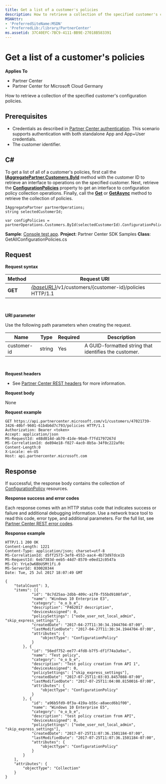 ```yaml
---
title: Get a list of a customer's policies
description: How to retrieve a collection of the specified customer's configuration policies.
MSHAttr:
- 'PreferredSiteName:MSDN'
- 'PreferredLib:/library/PartnerCenter'
ms.assetid: 37C40EFC-7BC9-4111-BB9E-27018B583391
---
```


# Get a list of a customer's policies


**Applies To**

-   Partner Center
-   Partner Center for Microsoft Cloud Germany

How to retrieve a collection of the specified customer's configuration policies.

## <span id="Prerequisites"></span><span id="prerequisites"></span><span id="PREREQUISITES"></span>Prerequisites


-   Credentials as described in [Partner Center authentication](partner-center-authentication.md). This scenario supports authentication with both standalone App and App+User credentials.
-   The customer identifier.

## <span id="C_"></span><span id="c_"></span>C#


To get a list of all of a customer's policies, first call the [**IAggregatePartner.Customers.ById**](pc_sdk_cust.icustomercollection_byid) method with the customer ID to retrieve an interface to operations on the specified customer. Next, retrieve the [**ConfigurationPolicies**](pc_sdk_cust.icustomer_configurationpolicies) property to get an interface to configuration policy collection operations. Finally, call the [**Get**](pc_sdk_devicesdeployment.iconfigurationpolicycollection_get) or [**GetAsync**](pc_sdk_devicesdeployment.iconfigurationpolicycollection_getasync) method to retrieve the collection of policies.

```
IAggregatePartner partnerOperations;
string selectedCustomerId;

var configPolicies = partnerOperations.Customers.ById(selectedCustomerId).ConfigurationPolicies.Get();
```

**Sample**: [Console test app](console-test-app.md). **Project**: Partner Center SDK Samples **Class**: GetAllConfigurationPolicies.cs

## <span id="Request"></span><span id="request"></span><span id="REQUEST"></span>Request


**Request syntax**

| Method  | Request URI                                                                              |
|---------|------------------------------------------------------------------------------------------|
| **GET** | [*{baseURL}*](partner-center-rest-urls.md)/v1/customers/{customer-id}/policies HTTP/1.1 |

 

**URI parameter**

Use the following path parameters when creating the request.

| Name        | Type   | Required | Description                                           |
|-------------|--------|----------|-------------------------------------------------------|
| customer-id | string | Yes      | A GUID-formatted string that identifies the customer. |

 

**Request headers**

-   See [Partner Center REST headers](headers.md) for more information.

**Request body**

None

**Request example**

```
GET https://api.partnercenter.microsoft.com/v1/customers/47021739-3426-40bf-9601-61b4b6d7c793/policies HTTP/1.1
Authorization: Bearer <token> 
Accept: application/json
MS-RequestId: e88d014d-ab70-41de-90a0-f7fd1797267d
MS-CorrelationId: de894e18-f027-4ac0-8b5a-34f0c222af0c
Content-Length:0
X-Locale: en-US
Host: api.partnercenter.microsoft.com
```

## <span id="Response"></span><span id="response"></span><span id="RESPONSE"></span>Response


If successful, the response body contains the collection of [ConfigurationPolicy](devicedeployment.md#configurationpolicy) resources.

**Response success and error codes**

Each response comes with an HTTP status code that indicates success or failure and additional debugging information. Use a network trace tool to read this code, error type, and additional parameters. For the full list, see [Partner Center REST error codes](error-codes.md).

**Response example**

```
HTTP/1.1 200 OK
Content-Length: 1221
Content-Type: application/json; charset=utf-8
MS-CorrelationId: d5ff2573-3ef8-4553-aac4-4b73d97dce1b
MS-RequestId: 6eb7383d-eeb5-44d7-8570-e0ed12c0547a
MS-CV: YrLe3w6BbUSMt1fi.0
MS-ServerId: 030020344
Date: Tue, 25 Jul 2017 18:07:49 GMT

{
    "totalCount": 3,
    "items": [{
            "id": "8c7d25aa-2dbb-409c-a1f0-f55bd9108fa9",
            "name": "Windows 10 Enterprise E3",
            "category": "o_o_b_e",
            "description": "P462017 description",
            "devicesAssigned": 0,
            "policySettings": ["oobe_user_not_local_admin", "skip_express_settings"],
            "createdDate": "2017-04-27T11:30:34.1944704-07:00",
            "lastModifiedDate": "2017-04-27T11:30:34.1944704-07:00",
            "attributes": {
                "objectType": "ConfigurationPolicy"
            }
        }, {
            "id": "56edf752-ee77-4fd8-b7f5-df1f74a3a9ac",
            "name": "Test policy",
            "category": "o_o_b_e",
            "description": "Test policy creation from API 1",
            "devicesAssigned": 0,
            "policySettings": ["skip_express_settings"],
            "createdDate": "2017-07-25T11:03:03.8457088-07:00",
            "lastModifiedDate": "2017-07-25T11:04:00.8150016-07:00",
            "attributes": {
                "objectType": "ConfigurationPolicy"
            }
        }, {
            "id": "a96b5fd9-0f3a-419a-b55c-a8aecd6b1f00",
            "name": "Windows 10 Enterprise E5",
            "category": "o_o_b_e",
            "description": "test policy creation from API",
            "devicesAssigned": 0,
            "policySettings": ["oobe_user_not_local_admin", "skip_express_settings"],
            "createdDate": "2017-07-25T11:07:36.1501184-07:00",
            "lastModifiedDate": "2017-07-25T11:07:36.1501184-07:00",
            "attributes": {
                "objectType": "ConfigurationPolicy"
            }
        }
    ],
    "attributes": {
        "objectType": "Collection"
    }
}
```

 

 




